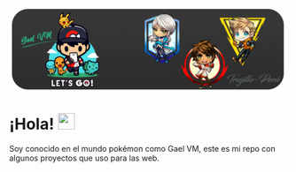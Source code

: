 
[![Header](https://raw.githubusercontent.com/GaelVM/GaelVM/main/readme_header.png "Header")](https://poketrux.com/)

# ¡Hola! <img src="https://raw.githubusercontent.com/MartinHeinz/MartinHeinz/master/wave.gif" width="30px" height="30px" />

Soy conocido en el mundo pokémon como Gael VM, este es mi repo con algunos proyectos que uso para las web.


<!-- links to your social media accounts -->

[1]: https://facebook.com/@ZGaelVM
[2]: https://youtube.com/@ZgaelVM

